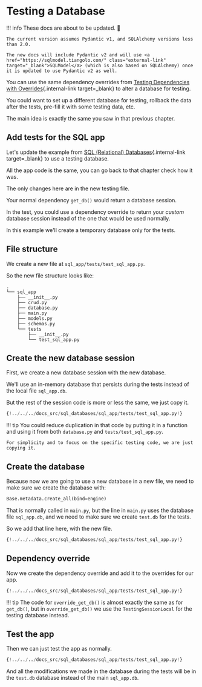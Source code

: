 # Testing a Database

!!! info
    These docs are about to be updated. 🎉

    The current version assumes Pydantic v1, and SQLAlchemy versions less than 2.0.
    
    The new docs will include Pydantic v2 and will use <a href="https://sqlmodel.tiangolo.com/" class="external-link" target="_blank">SQLModel</a> (which is also based on SQLAlchemy) once it is updated to use Pydantic v2 as well.

You can use the same dependency overrides from [Testing Dependencies with Overrides](testing-dependencies.md){.internal-link target=_blank} to alter a database for testing.

You could want to set up a different database for testing, rollback the data after the tests, pre-fill it with some testing data, etc.

The main idea is exactly the same you saw in that previous chapter.

## Add tests for the SQL app

Let's update the example from [SQL (Relational) Databases](../tutorial/sql-databases.md){.internal-link target=_blank} to use a testing database.

All the app code is the same, you can go back to that chapter check how it was.

The only changes here are in the new testing file.

Your normal dependency `get_db()` would return a database session.

In the test, you could use a dependency override to return your *custom* database session instead of the one that would be used normally.

In this example we'll create a temporary database only for the tests.

## File structure

We create a new file at `sql_app/tests/test_sql_app.py`.

So the new file structure looks like:

``` hl_lines="9-11"
.
└── sql_app
    ├── __init__.py
    ├── crud.py
    ├── database.py
    ├── main.py
    ├── models.py
    ├── schemas.py
    └── tests
        ├── __init__.py
        └── test_sql_app.py
```

## Create the new database session

First, we create a new database session with the new database.

We'll use an in-memory database that persists during the tests instead of the local file `sql_app.db`.

But the rest of the session code is more or less the same, we just copy it.

```Python hl_lines="8-13"
{!../../../docs_src/sql_databases/sql_app/tests/test_sql_app.py!}
```

!!! tip
    You could reduce duplication in that code by putting it in a function and using it from both `database.py` and `tests/test_sql_app.py`.

    For simplicity and to focus on the specific testing code, we are just copying it.

## Create the database

Because now we are going to use a new database in a new file, we need to make sure we create the database with:

```Python
Base.metadata.create_all(bind=engine)
```

That is normally called in `main.py`, but the line in `main.py` uses the database file `sql_app.db`, and we need to make sure we create `test.db` for the tests.

So we add that line here, with the new file.

```Python hl_lines="16"
{!../../../docs_src/sql_databases/sql_app/tests/test_sql_app.py!}
```

## Dependency override

Now we create the dependency override and add it to the overrides for our app.

```Python hl_lines="19-24  27"
{!../../../docs_src/sql_databases/sql_app/tests/test_sql_app.py!}
```

!!! tip
    The code for `override_get_db()` is almost exactly the same as for `get_db()`, but in `override_get_db()` we use the `TestingSessionLocal` for the testing database instead.

## Test the app

Then we can just test the app as normally.

```Python hl_lines="32-47"
{!../../../docs_src/sql_databases/sql_app/tests/test_sql_app.py!}
```

And all the modifications we made in the database during the tests will be in the `test.db` database instead of the main `sql_app.db`.
